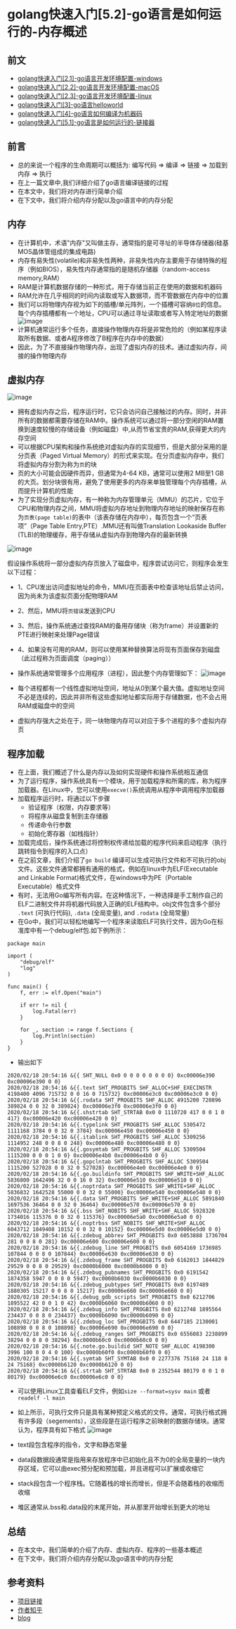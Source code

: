 # golang快速入门[5.2]-go语言是如何运行的-内存概述

## 前文
* [golang快速入门[2.1]-go语言开发环境配置-windows](https://zhuanlan.zhihu.com/p/105462515)
* [golang快速入门[2.2]-go语言开发环境配置-macOS](https://zhuanlan.zhihu.com/p/105551487)
* [golang快速入门[2.3]-go语言开发环境配置-linux](https://zhuanlan.zhihu.com/p/105556890)
* [golang快速入门[3]-go语言helloworld](https://zhuanlan.zhihu.com/p/105776462)
* [golang快速入门[4]-go语言如何编译为机器码](https://zhuanlan.zhihu.com/p/106128892)
* [golang快速入门[5.1]-go语言是如何运行的-链接器](https://zhuanlan.zhihu.com/p/107495939)

## 前言
* 总的来说一个程序的生命周期可以概括为: 编写代码 => 编译 => 链接 => 加载到内存 => 执行
* 在上一篇文章中,我们详细介绍了go语言编译链接的过程
* 在本文中，我们将对内存进行简单介绍
* 在下文中，我们将介绍内存分配以及go语言中的内存分配

## 内存
* 在计算机中，术语"内存"又叫做主存，通常指的是可寻址的半导体存储器(硅基MOS晶体管组成的集成电路)
* 内存有易失性(volatile)和非易失性两种，非易失性内存主要用于存储特殊的程序（例如BIOS），易失性内存通常指的是随机存储器（random-access memory,RAM）
* RAM是计算机数据存储的一种形式，用于存储当前正在使用的数据和机器码
* RAM允许在几乎相同的时间内读取或写入数据项，而不管数据在内存中的位置
* 我们可以将物理内存视为如下的插槽/单元阵列，一个插槽可容纳`8位`的信息。每个内存插槽都有一个地址，CPU可以通过寻址读取或者写入特定地址的数据
![image](../image/golang[5.2]-1.png)
* 计算机通常运行多个任务，直接操作物理内存将是非常危险的（例如某程序读取所有数据、或者A程序修改了B程序在内存中的数据）
* 因此，为了不直接操作物理内存，出现了虚拟内存的技术。通过虚拟内存，间接的操作物理内存

## 虚拟内存
![image](../image/golang[5.2]-2.png)

* 拥有虚拟内存之后，程序运行时，它只会访问自己接触过的内存。同时，并非所有的数据都需要存储在RAM中。操作系统可以通过将一部分空闲的RAM置换到速度较慢的存储设备（例如磁盘）中,从而节省宝贵的RAM,获得更大的内存空间
* 可以根据CPU架构和操作系统绝对虚拟内存的实现细节，但是大部分采用的是分页表（Paged Virtual Memory）的形式来实现。在分页虚拟内存中，我们将虚拟内存分割为称为`页`的块
* 页的大小可能会因硬件而异，但通常为4-64 KB，通常可以使用2 MB至1 GB的大页。划分块很有用，避免了使用更多的内存来单独管理每个内存插槽，从而提升计算机的性能
* 为了实现分页虚拟内存，有一种称为内存管理单元（MMU）的芯片，它位于CPU和物理内存之间，MMU将虚拟内存地址到物理内存地址的映射保存在称为`页表(page table)`的表中（该表存储在内存中），每页包含一个“页表项”（Page Table Entry,PTE）.MMU还有叫做Translation Lookaside Buffer (TLB)的物理缓存，用于存储从虚拟内存到物理内存的最新转换

![image](../image/golang[5.2]-3.png)

假设操作系统将一部分虚拟内存页放入了磁盘中，程序尝试访问它，则程序会发生以下过程：
* 1、CPU发出访问虚拟地址的命令，MMU在页面表中检查该地址后禁止访问，因为尚未为该虚拟页面分配物理RAM
* 2、然后，MMU将`页错误`发送到CPU
* 3、然后，操作系统通过查找RAM的备用存储块（称为frame）并设置新的PTE进行映射来处理Page错误
* 4、如果没有可用的RAM，则可以使用某种替换算法将现有页面保存到磁盘（此过程称为页面调度（paging））

* 操作系统通常管理多个应用程序（进程），因此整个内存管理如下：
![image](../image/golang[5.2]-4.png)
* 每个进程都有一个线性虚拟地址空间，地址从0到某个最大值。虚拟地址空间不必是连续的，因此并非所有这些虚拟地址都实际用于存储数据，也不会占用RAM或磁盘中的空间
* 虚拟内存强大之处在于，同一块物理内存可以对应于多个进程的多个虚拟内存页

## 程序加载
* 在上面，我们概述了什么是内存以及如何实现硬件和操作系统相互通信
* 为了运行程序，操作系统具有一个模块，用于加载程序和所需的库，称为程序加载器。在Linux中，您可以使用`execve()`系统调用从程序中调用程序加载器
* 加载程序运行时，将通过以下步骤
    + 验证程序（权限，内存要求等）
    + 将程序从磁盘复制到主存储器
    + 传递命令行参数
    + 初始化寄存器（如栈指针）
* 加载完成后，操作系统通过将控制权传递给加载的程序代码来启动程序（执行跳转指令到程序的入口点）
* 在之前文章，我们介绍了`go build` 编译可以生成可执行文件和不可执行的obj文件。这些文件通常都拥有通用的格式，例如在linux中为ELF(Executable and Linkable Format)格式文件，在windows中为PE（Portable Executable）格式文件
* 有时，无法用Go编写所有内容。在这种情况下，一种选择是手工制作自己的ELF二进制文件并将机器代码放入正确的ELF结构中。obj文件包含多个部分 `.text` (可执行代码), `.data` (全局变量), and `.rodata` (全局常量)
* 在Go中，我们可以轻松地编写一个程序来读取ELF可执行文件，因为Go在标准库中有一个debug/elf包.如下例所示：

```
package main

import (
	"debug/elf"
	"log"
)

func main() {
	f, err := elf.Open("main")

	if err != nil {
		log.Fatal(err)
	}

	for _, section := range f.Sections {
		log.Println(section)
	}
}
```
* 输出如下

```
2020/02/18 20:54:16 &{{ SHT_NULL 0x0 0 0 0 0 0 0 0 0} 0xc00006e390 0xc00006e390 0 0}
2020/02/18 20:54:16 &{{.text SHT_PROGBITS SHF_ALLOC+SHF_EXECINSTR 4198400 4096 715732 0 0 16 0 715732} 0xc00006e3c0 0xc00006e3c0 0 0}
2020/02/18 20:54:16 &{{.rodata SHT_PROGBITS SHF_ALLOC 4915200 720896 389824 0 0 32 0 389824} 0xc00006e3f0 0xc00006e3f0 0 0}
2020/02/18 20:54:16 &{{.shstrtab SHT_STRTAB 0x0 0 1110720 417 0 0 1 0 417} 0xc00006e420 0xc00006e420 0 0}
2020/02/18 20:54:16 &{{.typelink SHT_PROGBITS SHF_ALLOC 5305472 1111168 3784 0 0 32 0 3784} 0xc00006e450 0xc00006e450 0 0}
2020/02/18 20:54:16 &{{.itablink SHT_PROGBITS SHF_ALLOC 5309256 1114952 248 0 0 8 0 248} 0xc00006e480 0xc00006e480 0 0}
2020/02/18 20:54:16 &{{.gosymtab SHT_PROGBITS SHF_ALLOC 5309504 1115200 0 0 0 1 0 0} 0xc00006e4b0 0xc00006e4b0 0 0}
2020/02/18 20:54:16 &{{.gopclntab SHT_PROGBITS SHF_ALLOC 5309504 1115200 527028 0 0 32 0 527028} 0xc00006e4e0 0xc00006e4e0 0 0}
2020/02/18 20:54:16 &{{.go.buildinfo SHT_PROGBITS SHF_WRITE+SHF_ALLOC 5836800 1642496 32 0 0 16 0 32} 0xc00006e510 0xc00006e510 0 0}
2020/02/18 20:54:16 &{{.noptrdata SHT_PROGBITS SHF_WRITE+SHF_ALLOC 5836832 1642528 55000 0 0 32 0 55000} 0xc00006e540 0xc00006e540 0 0}
2020/02/18 20:54:16 &{{.data SHT_PROGBITS SHF_WRITE+SHF_ALLOC 5891840 1697536 36464 0 0 32 0 36464} 0xc00006e570 0xc00006e570 0 0}
2020/02/18 20:54:16 &{{.bss SHT_NOBITS SHF_WRITE+SHF_ALLOC 5928320 1734016 115376 0 0 32 0 115376} 0xc00006e5a0 0xc00006e5a0 0 0}
2020/02/18 20:54:16 &{{.noptrbss SHT_NOBITS SHF_WRITE+SHF_ALLOC 6043712 1849408 10152 0 0 32 0 10152} 0xc00006e5d0 0xc00006e5d0 0 0}
2020/02/18 20:54:16 &{{.zdebug_abbrev SHT_PROGBITS 0x0 6053888 1736704 281 0 0 8 0 281} 0xc00006e600 0xc00006e600 0 0}
2020/02/18 20:54:16 &{{.zdebug_line SHT_PROGBITS 0x0 6054169 1736985 107844 0 0 8 0 107844} 0xc00006e630 0xc00006e630 0 0}
2020/02/18 20:54:16 &{{.zdebug_frame SHT_PROGBITS 0x0 6162013 1844829 29529 0 0 8 0 29529} 0xc0000b6000 0xc0000b6000 0 0}
2020/02/18 20:54:16 &{{.zdebug_pubnames SHT_PROGBITS 0x0 6191542 1874358 5947 0 0 8 0 5947} 0xc0000b6030 0xc0000b6030 0 0}
2020/02/18 20:54:16 &{{.zdebug_pubtypes SHT_PROGBITS 0x0 6197489 1880305 15217 0 0 8 0 15217} 0xc00006e660 0xc00006e660 0 0}
2020/02/18 20:54:16 &{{.debug_gdb_scripts SHT_PROGBITS 0x0 6212706 1895522 42 0 0 1 0 42} 0xc0000b6060 0xc0000b6060 0 0}
2020/02/18 20:54:16 &{{.zdebug_info SHT_PROGBITS 0x0 6212748 1895564 234437 0 0 8 0 234437} 0xc0000b6090 0xc0000b6090 0 0}
2020/02/18 20:54:16 &{{.zdebug_loc SHT_PROGBITS 0x0 6447185 2130001 108898 0 0 8 0 108898} 0xc00006e690 0xc00006e690 0 0}
2020/02/18 20:54:16 &{{.zdebug_ranges SHT_PROGBITS 0x0 6556083 2238899 38294 0 0 8 0 38294} 0xc0000b60c0 0xc0000b60c0 0 0}
2020/02/18 20:54:16 &{{.note.go.buildid SHT_NOTE SHF_ALLOC 4198300 3996 100 0 0 4 0 100} 0xc0000b60f0 0xc0000b60f0 0 0}
2020/02/18 20:54:16 &{{.symtab SHT_SYMTAB 0x0 0 2277376 75168 24 118 8 24 75168} 0xc0000b6120 0xc0000b6120 0 0}
2020/02/18 20:54:16 &{{.strtab SHT_STRTAB 0x0 0 2352544 80179 0 0 1 0 80179} 0xc00006e6c0 0xc00006e6c0 0 0}
```

* 可以使用Linux工具查看ELF文件，例如`size --format=sysv main` 或者 `readelf -l main `
* 如上所示，可执行文件只是具有某种预定义格式的文件。通常，可执行格式拥有许多段（segements），这些段是在运行程序之前映射的数据存储块。通常认为，程序具有如下格式
![image](../image/golang[5.2]-5.png)

* text段包含程序的指令，文字和静态常量
* data段数据段通常是指用来存放程序中已初始化且不为0的全局变量的一块内存区域，它可以由exec预分配和预加载，并且进程可以扩展或收缩它
* stack段包含一个程序栈。它随着栈的增长而增长，但是不会随着栈的收缩而收缩
* 堆区通常从.bss和.data段的末尾开始，并从那里开始增长到更大的地址

## 总结
* 在本文中，我们简单的介绍了内存、虚拟内存、程序的一些基本概述
* 在下文中，我们将介绍内存分配以及go语言中的内存分配

## 参考资料
* [项目链接](https://github.com/dreamerjackson/theWayToGolang)
* [作者知乎](https://www.zhihu.com/people/ke-ai-de-xiao-tu-ji-71)
* [blog](https://dreamerjonson.com/)